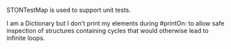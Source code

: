 STONTestMap is used to support unit tests.

I  am a Dictionary but I  don't print my elements during #printOn: to allow safe inspection of structures containing cycles that would otherwise lead to infinite loops.